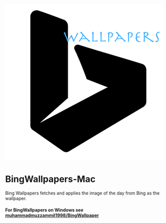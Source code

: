 ![icon](https://github.com/nabeelomer/BingWallpapers-Mac/blob/master/icon.png)
# BingWallpapers-Mac
Bing Wallpapers fetches and applies the image of the day from Bing as the wallpaper.

#### For BingWallpapers on Windows see [muhammadmuzzammil1998/BingWallpaper](https://github.com/muhammadmuzzammil1998/BingWallpaper)